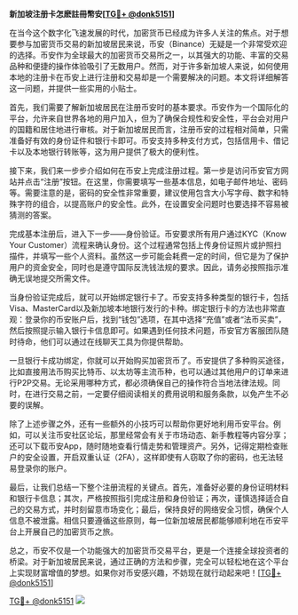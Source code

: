 **新加坡注册卡怎麽註冊幣安[[TG💪+ @donk5151](https://t.me/s/donk5151)]**

在当今这个数字化飞速发展的时代，加密货币已经成为许多人关注的焦点。对于想要参与加密货币交易的新加坡居民来说，币安（Binance）无疑是一个非常受欢迎的选择。币安作为全球最大的加密货币交易所之一，以其强大的功能、丰富的交易品种和便捷的操作体验吸引了无数用户。然而，对于许多新加坡人来说，如何使用本地的注册卡在币安上进行注册和交易却是一个需要解决的问题。本文将详细解答这一问题，并提供一些实用的小贴士。

首先，我们需要了解新加坡居民在注册币安时的基本要求。币安作为一个国际化的平台，允许来自世界各地的用户加入，但为了确保合规性和安全性，平台会对用户的国籍和居住地进行审核。对于新加坡居民而言，注册币安的过程相对简单，只需准备好有效的身份证件和银行卡即可。币安支持多种支付方式，包括信用卡、借记卡以及本地银行转账等，这为用户提供了极大的便利性。

接下来，我们来一步步介绍如何在币安上完成注册过程。第一步是访问币安官方网站并点击“注册”按钮。在这里，你需要填写一些基本信息，如电子邮件地址、密码等。需要注意的是，密码的安全性非常重要，建议使用包含大小写字母、数字和特殊字符的组合，以提高账户的安全性。此外，在设置安全问题时也要选择不容易被猜测的答案。

完成基本注册后，进入下一步——身份验证。币安要求所有用户通过KYC（Know Your Customer）流程来确认身份。这个过程通常包括上传身份证照片或护照扫描件，并填写一些个人资料。虽然这一步可能会耗费一定的时间，但它是为了保护用户的资金安全，同时也是遵守国际反洗钱法规的要求。因此，请务必按照指示准确无误地提交所需文件。

当身份验证完成后，就可以开始绑定银行卡了。币安支持多种类型的银行卡，包括Visa、MasterCard以及新加坡本地银行发行的卡种。绑定银行卡的方法也非常直观：登录你的币安账户后，找到“钱包”选项，在其中选择“充值”或者“法币买卖”，然后按照提示输入银行卡信息即可。如果遇到任何技术问题，币安官方客服团队随时待命，他们可以通过在线聊天工具为你提供帮助。

一旦银行卡成功绑定，你就可以开始购买加密货币了。币安提供了多种购买途径，比如直接用法币购买比特币、以太坊等主流币种，也可以通过其他用户的订单来进行P2P交易。无论采用哪种方式，都必须确保自己的操作符合当地法律法规。同时，在进行交易之前，一定要仔细阅读相关的费用说明和服务条款，以免产生不必要的误解。

除了上述步骤之外，还有一些额外的小技巧可以帮助你更好地利用币安平台。例如，可以关注币安社区论坛，那里经常会有关于市场动态、新手教程等内容分享；还可以下载币安App，随时随地查看行情走势和管理资产。另外，记得定期检查账户的安全设置，开启双重认证（2FA），这样即使有人窃取了你的密码，也无法轻易登录你的账户。

最后，让我们总结一下整个注册流程的关键点。首先，准备好必要的身份证明材料和银行卡信息；其次，严格按照指引完成注册和身份验证；再次，谨慎选择适合自己的交易方式，并时刻留意市场变化；最后，保持良好的网络安全习惯，确保个人信息不被泄露。相信只要遵循这些原则，每一位新加坡居民都能够顺利地在币安平台上开展自己的加密货币之旅。

总之，币安不仅是一个功能强大的加密货币交易平台，更是一个连接全球投资者的桥梁。对于新加坡居民来说，通过正确的方法和步骤，完全可以轻松地在这个平台上实现财富增值的梦想。如果你对币安感兴趣，不妨现在就行动起来吧！[[TG💪+ @donk5151](https://t.me/s/donk5151)]

[TG💪+ @donk5151](https://t.me/s/donk5151) ![](https://i.postimg.cc/rwNCRYN7/Snipaste-2025-04-30-17-27-05.png)